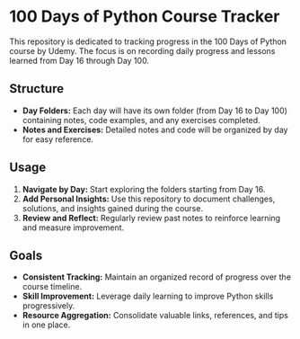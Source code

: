 # 100 Days of Python Course Tracker

This repository is dedicated to tracking progress in the 100 Days of Python course by Udemy. The focus is on recording daily progress and lessons learned from Day 16 through Day 100.

## Structure

- **Day Folders:** Each day will have its own folder (from Day 16 to Day 100) containing notes, code examples, and any exercises completed.
- **Notes and Exercises:** Detailed notes and code will be organized by day for easy reference.

## Usage

1. **Navigate by Day:** Start exploring the folders starting from Day 16.
2. **Add Personal Insights:** Use this repository to document challenges, solutions, and insights gained during the course.
3. **Review and Reflect:** Regularly review past notes to reinforce learning and measure improvement.

## Goals

- **Consistent Tracking:** Maintain an organized record of progress over the course timeline.
- **Skill Improvement:** Leverage daily learning to improve Python skills progressively.
- **Resource Aggregation:** Consolidate valuable links, references, and tips in one place.

